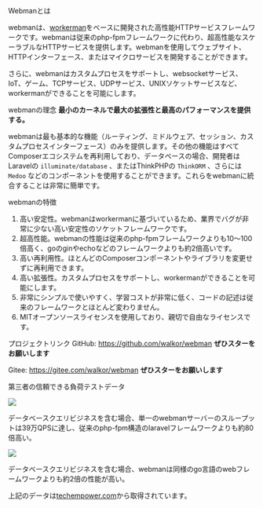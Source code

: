 Webmanとは

webmanは、[workerman](https://www.workerman.net)をベースに開発された高性能HTTPサービスフレームワークです。webmanは従来のphp-fpmフレームワークに代わり、超高性能なスケーラブルなHTTPサービスを提供します。webmanを使用してウェブサイト、HTTPインターフェース、またはマイクロサービスを開発することができます。

さらに、webmanはカスタムプロセスをサポートし、websocketサービス、IoT、ゲーム、TCPサービス、UDPサービス、UNIXソケットサービスなど、workermanができることを可能にします。

webmanの理念
**最小のカーネルで最大の拡張性と最高のパフォーマンスを提供する。**

webmanは最も基本的な機能（ルーティング、ミドルウェア、セッション、カスタムプロセスインターフェース）のみを提供します。その他の機能はすべてComposerエコシステムを再利用しており、データベースの場合、開発者はLaravelの `illuminate/database` 、またはThinkPHPの `ThinkORM` 、さらには `Medoo` などのコンポーネントを使用することができます。これらをwebmanに統合することは非常に簡単です。

webmanの特徴
1. 高い安定性。webmanはworkermanに基づいているため、業界でバグが非常に少ない高い安定性のソケットフレームワークです。
2. 超高性能。webmanの性能は従来のphp-fpmフレームワークよりも10〜100倍高く、goのginやechoなどのフレームワークよりも約2倍高いです。
3. 高い再利用性。ほとんどのComposerコンポーネントやライブラリを変更せずに再利用できます。
4. 高い拡張性。カスタムプロセスをサポートし、workermanができることを可能にします。
5. 非常にシンプルで使いやすく、学習コストが非常に低く、コードの記述は従来のフレームワークとほとんど変わりません。
6. MITオープンソースライセンスを使用しており、親切で自由なライセンスです。

プロジェクトリンク
GitHub: https://github.com/walkor/webman **ぜひスターをお願いします**

Gitee: https://gitee.com/walkor/webman **ぜひスターをお願いします**

第三者の信頼できる負荷テストデータ

![](../assets/img/benchmark1.png)

データベースクエリビジネスを含む場合、単一のwebmanサーバーのスループットは39万QPSに達し、従来のphp-fpm構造のlaravelフレームワークよりも約80倍高い。

![](../assets/img/benchmarks-go.png)

データベースクエリビジネスを含む場合、webmanは同様のgo言語のwebフレームワークよりも約2倍の性能が高い。

上記のデータは[techempower.com](https://www.techempower.com/benchmarks/#section=data-r20&hw=ph&test=db&l=zik073-sf)から取得されています。
